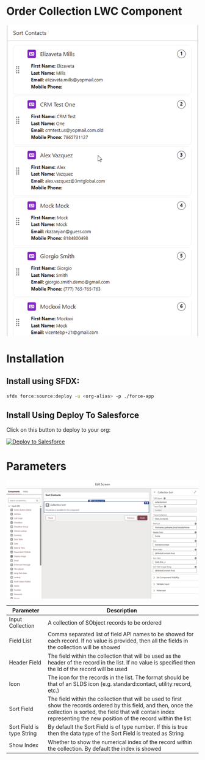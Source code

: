 # Order Collection LWC Component

![Order Collection LWC Component Example](./docs/images/sample.gif)

# Installation

## Install using SFDX:

```bash
sfdx force:source:deploy -u <org-alias> -p ./force-app
```

## Install Using Deploy To Salesforce

Click on this button to deploy to your org:

<a href="https://githubsfdeploy.herokuapp.com?owner=systemyc&repo=composer-api-playground&ref=main">
  <img alt="Deploy to Salesforce"
       src="https://raw.githubusercontent.com/afawcett/githubsfdeploy/master/deploy.png">
</a>

# Parameters

![Order Collection LWC Component Parameters](./docs/images/config.png)

| Parameter    | Description |
| ------------ | ----------- |
| Input Collection | A collection of SObject records to be ordered    |
| Field List | Comma separated list of field API names to be showed for each record. If no value is provided, then all the fields in the collection will be showed |
| Header Field | The field within the collection that will be used as the header of the record in the list. If no value is specified then the Id of the record will be used |
| Icon | The icon for the records in the list. The format should be that of an SLDS icon (e.g. standard:contact, utility:record, etc.) |
| Sort Field | The field within the collection that will be used to first show the records ordered by this field, and then, once the collection is sorted, the field that will contain index representing the new position of the record within the list |
| Sort Field is type String | By default the Sort Field is of type number. If this is true then the data type of the Sort Field is treated as String |
| Show Index |Whether to show the numerical index of the record within the collection. By default the index is showed |




